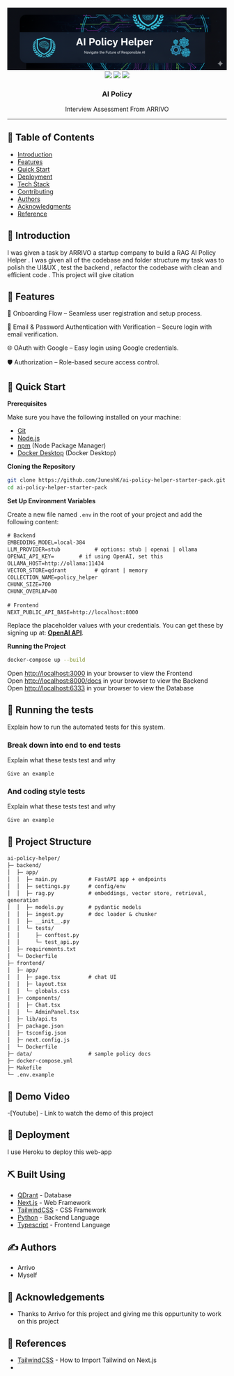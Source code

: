 
  <br />
      <img src="ai-policy-helper.png">
    </a>
  <br />

  <div align="center">
    <img src="https://img.shields.io/badge/-TypeScript-black?style=for-the-badge&logoColor=white&logo=typescript&color=3178C6"/>
    <img src="https://img.shields.io/badge/-Tailwind_CSS-38B2AC?style=for-the-badge&logo=tailwind-css&logoColor=white" />
    <img src="https://img.shields.io/badge/Next.js-000?style=for-the-badge&logo=next.js&logoColor=white">

  </div>

<p align="center">
 
</p>

<h3 align="center">AI Policy </h3>
<p align="center"> Interview Assessment From ARRIVO 
    <br> 
</p>

---

## 📝 Table of Contents
- [Introduction](#introduction)
- [Features](#features)
- [Quick Start](#quickstart)
- [Deployment](#deployment)
- [Tech Stack](#techstack)
- [Contributing](../CONTRIBUTING.md)
- [Authors](#authors)
- [Acknowledgments](#acknowledgement)
- [Reference](#reference)

## 🧐 Introduction <a name = "introduction"></a>
I was given a task by ARRIVO a startup company to build a RAG AI Policy Helper . I was given all of the codebase and folder structure my task was to polish the UI&UX , test the backend , refactor the codebase with clean and efficient code . This project will give citation 

## 🏁 Features <a name = "features"></a>

🚀 Onboarding Flow – Seamless user registration and setup process.

🔐 Email & Password Authentication with Verification – Secure login with email verification.

🌐 OAuth with Google – Easy login using Google credentials.

🛡️ Authorization – Role-based secure access control.


## <a name="quick-start">🤸 Quick Start</a>

**Prerequisites**

Make sure you have the following installed on your machine:

- [Git](https://git-scm.com/)
- [Node.js](https://nodejs.org/en)
- [npm](https://www.npmjs.com/) (Node Package Manager)
- [Docker Desktop](https://www.docker.com/products/docker-desktop/) (Docker Desktop)



**Cloning the Repository**

```bash
git clone https://github.com/JuneshK/ai-policy-helper-starter-pack.git
cd ai-policy-helper-starter-pack
```



**Set Up Environment Variables**

Create a new file named `.env` in the root of your project and add the following content:

```env
# Backend
EMBEDDING_MODEL=local-384
LLM_PROVIDER=stub           # options: stub | openai | ollama
OPENAI_API_KEY=        # if using OpenAI, set this
OLLAMA_HOST=http://ollama:11434
VECTOR_STORE=qdrant         # qdrant | memory
COLLECTION_NAME=policy_helper
CHUNK_SIZE=700
CHUNK_OVERLAP=80

# Frontend
NEXT_PUBLIC_API_BASE=http://localhost:8000
```

Replace the placeholder values with your credentials. You can get these by signing up at: [**OpenAI API**](https://openai.com/index/openai-api/).




**Running the Project**

```bash
docker-compose up --build
```

Open [http://localhost:3000](http://localhost:3000) in your browser to view the Frontend <br>
Open [http://localhost:8000/docs](http://localhost:8000/docs) in your browser to view the Backend <br>
Open [http://localhost:6333](http://localhost:6333) in your browser to view the Database


## 🔧 Running the tests <a name = "tests"></a>
Explain how to run the automated tests for this system.

### Break down into end to end tests
Explain what these tests test and why

```
Give an example
```

### And coding style tests
Explain what these tests test and why

```
Give an example
```

## 📁 Project Structure

```
ai-policy-helper/
├─ backend/
│  ├─ app/
│  │  ├─ main.py          # FastAPI app + endpoints
│  │  ├─ settings.py      # config/env
│  │  ├─ rag.py           # embeddings, vector store, retrieval, generation
│  │  ├─ models.py        # pydantic models
│  │  ├─ ingest.py        # doc loader & chunker
│  │  ├─ __init__.py
│  │  └─ tests/
│  │     ├─ conftest.py
│  │     └─ test_api.py
│  ├─ requirements.txt
│  └─ Dockerfile
├─ frontend/
│  ├─ app/
│  │  ├─ page.tsx         # chat UI
│  │  ├─ layout.tsx
│  │  └─ globals.css
│  ├─ components/
│  │  ├─ Chat.tsx
│  │  └─ AdminPanel.tsx
│  ├─ lib/api.ts
│  ├─ package.json
│  ├─ tsconfig.json
│  ├─ next.config.js
│  └─ Dockerfile
├─ data/                  # sample policy docs
├─ docker-compose.yml
├─ Makefile
└─ .env.example
```

## 🎈 Demo Video <a name="demo-video"></a>
-[Youtube] - Link to watch the demo of this project

## 🚀 Deployment <a name = "deployment"></a>
I use Heroku to deploy this web-app

## ⛏️ Built Using <a name = "built_using"></a>
- [QDrant](https://qdrant.tech/) - Database
- [Next.js](https://reactnative.dev/) - Web Framework
- [TailwindCSS](https://tailwindcss.com/) - CSS Framework
- [Python](https://www.python.org/) - Backend Language
- [Typescript](https://www.typescriptlang.org/docs/) - Frontend Language


## ✍️ Authors <a name = "authors"></a>
- Arrivo 
- Myself

## 🎉 Acknowledgements <a name = "acknowledgement"></a>
- Thanks to Arrivo for this project and giving me this oppurtunity to work on this project
  
## 🎉 References<a name = "reference"></a>
- [TailwindCSS](https://tailwindcss.com/) - How to Import Tailwind on Next.js
- 
